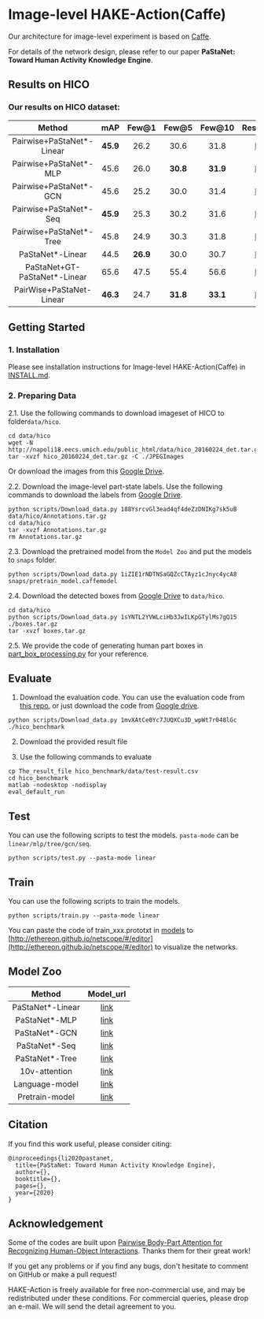 # Image-level HAKE-Action(Caffe)
Our architecture for image-level experiment is based on [Caffe](https://github.com/BVLC/caffe).

For details of the network design, please refer to our paper **PaStaNet: Toward Human Activity Knowledge Engine**.

## Results on HICO

### Our results on HICO dataset:
|Method| mAP | Few@1 | Few@5 | Few@10 | Result\_url |
|:---:|:---:|:---:|:---:|:---:|:---:|
Pairwise+PaStaNet\*-Linear | **45.9** | 26.2 | 30.6 | 31.8 | [link](https://drive.google.com/open?id=1zsUWiQStN-T992ZurDrnsc1ZLqMkGBrX) |
Pairwise+PaStaNet\*-MLP | 45.6 | 26.0 | **30.8** | **31.9** | [link](https://drive.google.com/open?id=1fNSQw0V8duuW-EDofF5bzTQr2Cigj7w5) |
Pairwise+PaStaNet\*-GCN | 45.6 | 25.2 | 30.0 | 31.4 | [link](https://drive.google.com/open?id=1DbNXSYutczmd2q-EGxU8MOHT2pQQ4BAi) |
Pairwise+PaStaNet\*-Seq | **45.9** | 25.3 | 30.2 | 31.6 | [link](https://drive.google.com/open?id=1akhOY89RiQbTtYr2vpaiUaxu_N_Gv6sW) |
Pairwise+PaStaNet\*-Tree | 45.8 | 24.9 | 30.3 | 31.8 | [link](https://drive.google.com/open?id=1D2C68lJ_cnVFADqiozcUd4nid0JxXVTH) |
PaStaNet\*-Linear | 44.5 | **26.9** | 30.0 | 30.7 | [link](https://drive.google.com/open?id=1PoYc0AhXeLlKowSzSPXlywS9St00mIDY) |
PaStaNet+GT-PaStaNet\*-Linear | 65.6 | 47.5 | 55.4 | 56.6 | [link](https://drive.google.com/open?id=1_r4FM782pt-ydkMZwHfDSn_9ss8r6V4-) |
PairWise+PaStaNet-Linear | **46.3** | 24.7 | **31.8** | **33.1** | [link](https://drive.google.com/open?id=1LNc08IlZWKB-IE1kWbL1sBx5h0YzLXmc) |

## Getting Started
### 1. Installation
Please see installation instructions for Image-level HAKE-Action(Caffe) in [INSTALL.md](./INSTALL.md).

### 2. Preparing Data
2.1. Use the following commands to download imageset of HICO to folder```data/hico```.

```
cd data/hico
wget -N http://napoli18.eecs.umich.edu/public_html/data/hico_20160224_det.tar.gz
tar -xvzf hico_20160224_det.tar.gz -C ./JPEGImages
```
Or download the images from this [Google Drive](https://drive.google.com/file/d/1Qc3SOXdjzVUd1LDuG0ZS7DsE4Kb0FYVr/view?usp=sharing).

2.2. Download the image-level part-state labels. Use the following commands to download the labels from [Google Drive](https://drive.google.com/open?id=188YsrcvGl3ead4qf4deZzDNIKg7sk5uB).

```
python scripts/Download_data.py 188YsrcvGl3ead4qf4deZzDNIKg7sk5uB data/hico/Annotations.tar.gz
cd data/hico
tar -xvzf Annotations.tar.gz
rm Annotations.tar.gz
```

2.3. Download the pretrained model from the ```Model Zoo``` and put the models to ```snaps``` folder.

```
python scripts/Download_data.py 1iZIE1rNDTNSaGQZcCTAyz1cJnyc4ycA8 snaps/pretrain_model.caffemodel
```

2.4. Download the detected boxes from [Google Drive](https://drive.google.com/open?id=1sYNTL2YVWLciHb3JwILKpGTylMs7gQ15) to ```data/hico```.

```
cd data/hico
python scripts/Download_data.py 1sYNTL2YVWLciHb3JwILKpGTylMs7gQ15 ./boxes.tar.gz
tar -xvzf boxes.tar.gz
```

2.5. We provide the code of generating human part boxes in [part_box_processing.py](scripts/part_box_processing.py) for your reference.

## Evaluate

1. Download the evaluation code. You can use the evaluation code from [this repo](https://github.com/ywchao/hico_benchmark), or just download the code from [Google drive](https://drive.google.com/open?id=1mvXAtCe0Yc7JUQXCu3D_wpWt7r048lGc).

```
python scripts/Download_data.py 1mvXAtCe0Yc7JUQXCu3D_wpWt7r048lGc ./hico_benchmark
```

2. Download the provided result file

3. Use the following commands to evaluate

```
cp The_result_file hico_benchmark/data/test-result.csv
cd hico_benchmark
matlab -nodesktop -nodisplay
eval_default_run
```

## Test
You can use the following scripts to test the models. ```pasta-mode``` can be ```linear/mlp/tree/gcn/seq```.

```
python scripts/test.py --pasta-mode linear
```



## Train
You can use the following scripts to train the models.

```
python scripts/train.py --pasta-mode linear
```

You can paste the code of train_xxx.prototxt in [models](./models) to [http://ethereon.github.io/netscope/#/editor](http://ethereon.github.io/netscope/#/editor) to visualize the networks.


## Model Zoo
| Method | Model\_url |
|:---:|:---:|
PaStaNet\*-Linear | [link](https://drive.google.com/open?id=1d3LkrJQK62xl6jspquiXeyv-WgN6p156) |
PaStaNet\*-MLP | [link](https://drive.google.com/open?id=1sD_OLwM6eRfkzcrWuPmSGdC7eVa3SNm1) |
PaStaNet\*-GCN | [link](https://drive.google.com/open?id=1c0ZN4lKeOU73sSsiXSP4luUtUBFbDpvX) |
PaStaNet\*-Seq | [link](https://drive.google.com/open?id=1N__5ATxTdlSbM4uNp9ubAclUPBj1djQG) |
PaStaNet\*-Tree | [link](https://drive.google.com/open?id=1PYQWb3HrTAtDiGBzDLSGcG1BcGyQ89HT) |
10v-attention | [link](https://drive.google.com/open?id=1bmd5wiaggNYY4LzDn-39WAsrwt_Vbapr) |
Language-model | [link](https://drive.google.com/open?id=1vuFyWWvIl2YV7pY2wYZd0gVD5Z_5uHvr) |
Pretrain-model | [link](https://drive.google.com/open?id=1iZIE1rNDTNSaGQZcCTAyz1cJnyc4ycA8) |


## Citation
If you find this work useful, please consider citing:
```
@inproceedings{li2020pastanet,
  title={PaStaNet: Toward Human Activity Knowledge Engine},
  author={},
  booktitle={},
  pages={},
  year={2020}
}
```

## Acknowledgement

Some of the codes are built upon [Pairwise Body-Part Attention for Recognizing Human-Object Interactions](http://openaccess.thecvf.com/content_ECCV_2018/papers/Haoshu_Fang_Pairwise_Body-Part_Attention_ECCV_2018_paper.pdf). Thanks them for their great work! 

If you get any problems or if you find any bugs, don't hesitate to comment on GitHub or make a pull request! 

HAKE-Action is freely available for free non-commercial use, and may be redistributed under these conditions. For commercial queries, please drop an e-mail. We will send the detail agreement to you.
